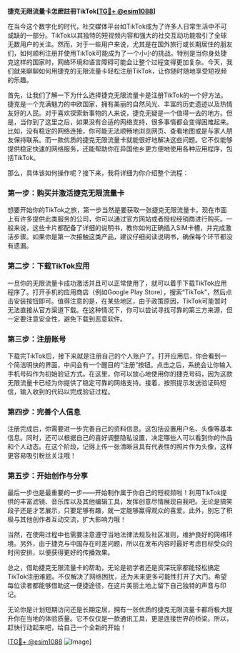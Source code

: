 **捷克无限流量卡怎麽註冊TikTok[[TG💪+ @esim1088](https://t.me/s/esim1088)]**

在当今这个数字化的时代，社交媒体平台如TikTok成为了许多人日常生活中不可或缺的一部分。TikTok以其独特的短视频内容和强大的社交互动功能吸引了全球无数用户的关注。然而，对于一些用户来说，尤其是在国外旅行或长期居住的朋友们，如何顺利注册并使用TikTok可能成为了一个小小的挑战。特别是当你身处捷克这样的国家时，网络环境和语言障碍可能会让整个过程变得更加复杂。今天，我们就来聊聊如何用捷克的无限流量卡轻松注册TikTok，让你随时随地享受短视频的乐趣。

首先，让我们了解一下为什么选择捷克无限流量卡是注册TikTok的一个好方法。捷克是一个充满魅力的中欧国家，拥有美丽的自然风光、丰富的历史遗迹以及热情友好的人民。对于喜欢探索新事物的人来说，捷克无疑是一个值得一去的地方。但是，当你到了这里之后，如果没有合适的网络支持，很多事情都会变得困难起来。比如，没有稳定的网络连接，你可能无法顺畅地浏览网页、查看地图或是与家人朋友保持联系。而一款优质的捷克无限流量卡就能很好地解决这些问题。它不仅能够提供稳定快速的网络服务，还能帮助你在异国他乡更方便地使用各种应用程序，包括TikTok。

那么，具体该如何操作呢？接下来，我将详细为你介绍整个流程：

### 第一步：购买并激活捷克无限流量卡

想要开始你的TikTok之旅，第一步当然是要获取一张捷克无限流量卡。现在市面上有许多提供此类服务的公司，你可以通过官方网站或者授权经销商进行购买。一般来说，这些卡片都配备了详细的说明书，教你如何正确插入SIM卡槽，并完成激活步骤。如果你是第一次接触这类产品，建议仔细阅读说明书，确保每个环节都没有遗漏。

### 第二步：下载TikTok应用

一旦你的无限流量卡成功激活并且可以正常使用了，就可以着手下载TikTok应用程序了。打开手机的应用商店（例如Google Play Store），搜索“TikTok”，然后点击安装按钮即可。值得注意的是，在某些地区，由于政策原因，TikTok可能暂时无法直接从官方渠道下载。在这种情况下，你可以尝试寻找可靠的第三方来源，但一定要注意安全性，避免下载到恶意软件。

### 第三步：注册账号

下载完TikTok后，接下来就是注册自己的个人账户了。打开应用后，你会看到一个简洁明快的界面，中间会有一个醒目的“注册”按钮。点击之后，系统会让你输入手机号码作为初始验证方式。在这里，你可以放心地使用你的捷克号码，因为这款无限流量卡已经为你提供了稳定可靠的网络支持。接着，按照提示发送验证码短信，输入收到的代码以完成验证过程。

### 第四步：完善个人信息

注册完成后，你需要进一步完善自己的资料信息。这包括设置用户名、头像等基本信息。同时，还可以根据自己的喜好调整隐私设置，决定哪些人可以看到你的作品和个人动态。在这个阶段，记得上传一张清晰且具有代表性的照片作为头像，这样更容易吸引粉丝关注哦！

### 第五步：开始创作与分享

最后一步也是最重要的一步——开始制作属于你自己的短视频啦！利用TikTok提供的丰富滤镜、音乐库以及其他编辑工具，发挥创意尽情展现自我吧。无论是搞笑段子还是才艺展示，只要足够有趣，就一定能够赢得观众的喜爱。此外，别忘了积极与其他创作者互动交流，扩大影响力哦！

当然，在使用过程中也需要注意遵守当地法律法规及社区准则，维护良好的网络环境。另外，由于捷克与中国存在时差问题，所以在发布内容时最好考虑目标受众的时间安排，以便获得更好的传播效果。

总之，借助捷克无限流量卡的帮助，无论是初学者还是资深玩家都能轻松搞定TikTok注册难题。不仅解决了网络困扰，还为未来更多可能性打开了大门。希望每位读者都能够借助这一便捷途径，在这片美丽土地上留下自己独特的声音与印记。

无论你是计划短期访问还是长期定居，拥有一张优质的捷克无限流量卡都将极大提升你在当地的体验质量。它不仅仅是一款通讯工具，更是连接世界的桥梁。所以，赶快行动起来吧，给自己一个全新的开始！

[[TG💪+ @esim1088](https://t.me/s/esim1088) ![Image](https://i.postimg.cc/4NQfJmqS/Snipaste-2025-05-13-00-14-12.png)]